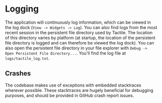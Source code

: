 # Logging

The application will continuously log information, which can be viewed in the log dock (`View -> Widgets -> Log`).
You can also find logs from the most recent session in the persistent file directory used by Tactile.
The location of this directory varies by platform (at startup, the location of the persistent file directory is logged and can therefore be viewed the log dock).
You can also open the persistent file directory in your file explorer with `Debug -> Open Persistent File Directory...`.
You'll find the log file at `logs/tactile_log.txt`.

## Crashes

The codebase makes use of exceptions with embedded stacktraces wherever possible.
These stacktraces are hugely beneficial for debugging purposes, and should be provided in GitHub crash report issues.
